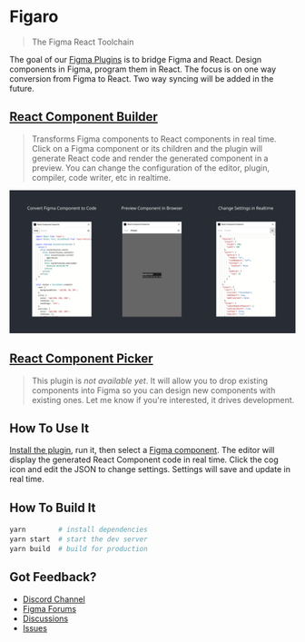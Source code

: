 # Figaro

> The Figma React Toolchain

The goal of our [Figma Plugins](https://figma.com/@kattax) is to bridge Figma and React. Design components in Figma, program them in React. The focus is on one way conversion from Figma to React. Two way syncing will be added in the future.

## [React Component Builder](https://www.figma.com/community/plugin/821138713091291738)
> Transforms Figma components to React components in real time. Click on a Figma component or its children and the plugin will generate React code and render the generated component in a preview. You can change the configuration of the editor, plugin, compiler, code writer, etc in realtime.

[![Preview of plugin](./builder/banner.png)](https://www.figma.com/community/plugin/821138713091291738/React-Component-Inspector)

## [React Component Picker](./picker)
> This plugin is *not available yet*. It will allow you to drop existing components into Figma so you can design new components with existing ones. Let me know if you're interested, it drives development.

## How To Use It

[Install the plugin](https://www.figma.com/community/plugin/821138713091291738), run it, then select a [Figma component](https://help.figma.com/hc/en-us/articles/360038662654-Guide-to-Components-in-Figma). The editor will display the generated React Component code in real time. Click the cog icon and edit the JSON to change settings. Settings will save and update in real time.

## How To Build It
```sh
yarn        # install dependencies
yarn start  # start the dev server
yarn build  # build for production
```
## Got Feedback?

- [Discord Channel](https://discord.com/invite/TzhDRyj)
- [Figma Forums](https://forum.figma.com/t/react-component-generator/14236)
- [Discussions](https://github.com/kat-tax/figma/discussions)
- [Issues](https://github.com/kat-tax/figma/issues)